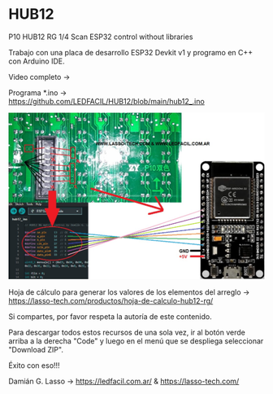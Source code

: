 # HUB12
P10 HUB12 RG 1/4 Scan ESP32 control without libraries

Trabajo con una placa de desarrollo ESP32 Devkit v1 y programo en C++ con Arduino IDE.

Video completo ->

Programa *.ino -> https://github.com/LEDFACIL/HUB12/blob/main/hub12_.ino

![INFO](https://github.com/LEDFACIL/HUB12/blob/main/info.jpg)

Hoja de cálculo para generar los valores de los elementos del arreglo -> https://lasso-tech.com/productos/hoja-de-calculo-hub12-rg/

Si compartes, por favor respeta la autoría de este contenido.

Para descargar todos estos recursos de una sola vez, ir al botón verde arriba a la derecha "Code" y luego en el menú que se despliega seleccionar "Download ZIP".

Éxito con eso!!!

Damián G. Lasso -> https://ledfacil.com.ar/ & https://lasso-tech.com/

